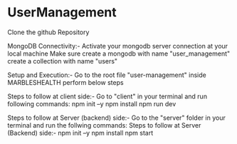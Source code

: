 # UserManagement
Clone the github Repository 

MongoDB Connectivity:-
Activate your mongodb server connection at your local machine
Make sure create a mongodb with name "user_management"
create a collection with name "users"


Setup and Execution:- 
Go to the root file "user-management" inside MARBLESHEALTH
perform below steps

Steps to follow at client side:-
Go to "client" in your terminal and run following commands:
npm init –y
npm install
npm run dev

Steps to follow at Server (backend) side:-
Go to the "server" folder in your terminal and run the follwing commands:
Steps to follow at Server (Backend) side:-
npm init –y
npm install
npm start
